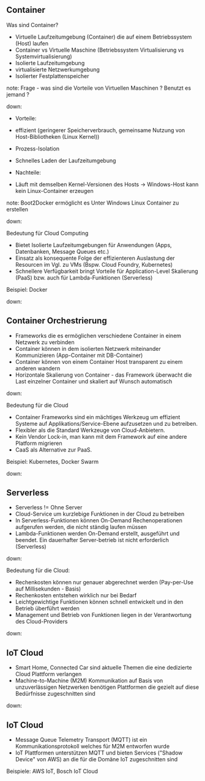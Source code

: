 ## Container

Was sind Container?

* Virtuelle Laufzeitumgebung (Container) die auf einem Betriebssystem (Host) laufen
* Container vs Virtuelle Maschine (Betriebssystem Virtualisierung vs Systemvirtualisierung)
* Isolierte Laufzeitumgebung
* virtualisierte Netzwerkumgebung
* Isolierter Festplattenspeicher

note: Frage - was sind die Vorteile von Virtuellen Maschinen ? Benutzt es jemand ?

down:

* Vorteile:
 * effizient (geringerer Speicherverbrauch, gemeinsame Nutzung von Host-Bibliotheken (Linux Kernel))
 * Prozess-Isolation
 * Schnelles Laden der Laufzeitumgebung

* Nachteile:
 * Läuft mit demselben Kernel-Versionen des Hosts -> Windows-Host kann kein Linux-Container erzeugen

note: Boot2Docker ermöglicht es Unter Windows Linux Container zu erstellen

down:

Bedeutung für Cloud Computing

* Bietet Isolierte Laufzeitumgebungen für Anwendungen (Apps, Datenbanken, Message Queues etc.)
* Einsatz als konsequente Folge der effizienteren Auslastung der Resourcen im Vgl. zu VMs (Bspw. Cloud Foundry, Kubernetes)
* Schnellere Verfügbarkeit bringt Vorteile für Application-Level Skalierung (PaaS) bzw. auch für Lambda-Funktionen (Serverless)

Beispiel: Docker

down:

## Container Orchestrierung

* Frameworks die es ermöglichen verschiedene Container in einem Netzwerk zu verbinden
* Container können in dem isolierten Netzwerk miteinander Kommunizieren (App-Container mit DB-Container)
* Container können von einem Container Host transparent zu einem anderen wandern
* Horizontale Skalierung von Container - das Framework überwacht die Last einzelner Container und skaliert auf Wunsch automatisch

down:

Bedeutung für die Cloud

* Container Frameworks sind ein mächtiges Werkzeug um effizient Systeme auf Applikations/Service-Ebene aufzusetzen und zu betreiben.
* Flexibler als die Standard Werkzeuge von Cloud-Anbietern.
* Kein Vendor Lock-in, man kann mit dem Framework auf eine andere Platform migrieren
* CaaS als Alternative zur PaaS.

Beispiel: Kubernetes, Docker Swarm

down:

## Serverless

* Serverless != Ohne Server
* Cloud-Service um kurzlebige Funktionen in der Cloud zu betreiben
* In Serverless-Funktionen können On-Demand Rechenoperationen aufgerufen werden, die nicht ständig laufen müssen
* Lambda-Funktionen werden On-Demand erstellt, ausgeführt und beendet. Ein dauerhafter Server-betrieb ist nicht erforderlich (Serverless)

down:

Bedeutung für die Cloud:

* Rechenkosten können nur genauer abgerechnet werden (Pay-per-Use auf Millisekunden - Basis)
* Rechenkosten entstehen wirklich nur bei Bedarf
* Leichtgewichtige Funktionen können schnell entwickelt und in den Betrieb überführt werden
* Management und Betrieb von Funktionen liegen in der Verantwortung des Cloud-Providers

down:

## IoT Cloud

* Smart Home, Connected Car sind aktuelle Themen die eine dedizierte Cloud Plattform verlangen
* Machine-to-Machine (M2M) Kommunikation auf Basis von unzuverlässigen Netzwerken benötigen Plattformen die gezielt auf diese Bedürfnisse zugeschnitten sind

down:

## IoT Cloud

* Message Queue Telemetry Transport (MQTT) ist ein Kommunikationsprotokoll welches für M2M entworfen wurde
* IoT Plattformen unterstützen MQTT und bieten Services ("Shadow Device" von AWS) an die für die Domäne IoT zugeschnitten sind

Beispiele: AWS IoT, Bosch IoT Cloud
